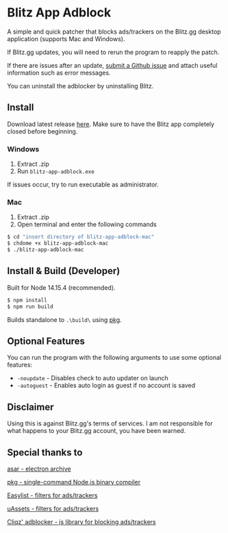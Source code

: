 # Blitz App Adblock

A simple and quick patcher that blocks ads/trackers on the Blitz.gg desktop application (supports Mac and Windows).

If Blitz.gg updates, you will need to rerun the program to reapply the patch. 

If there are issues after an update, [submit a Github issue](https://github.com/lulzsun/blitz-app-adblock/issues/new) and attach useful information such as error messages.

You can uninstall the adblocker by uninstalling Blitz.

## Install
Download latest release [here](https://github.com/lulzsun/blitz-app-adblock/releases/latest). Make sure to have the Blitz app completely closed before beginning.

### Windows
1. Extract .zip
2. Run `blitz-app-adblock.exe`

If issues occur, try to run executable as administrator.

### Mac
1. Extract .zip
2. Open terminal and enter the following commands
```bash
$ cd "insert directory of blitz-app-adblock-mac"
$ chdome +x blitz-app-adblock-mac
$ ./blitz-app-adblock-mac
```

## Install & Build (Developer)

Built for Node 14.15.4 (recommended).

```bash
$ npm install
$ npm run build
```

Builds standalone to `.\build\` using [pkg](https://github.com/vercel/pkg).

## Optional Features

You can run the program with the following arguments to use some optional features:

- `-noupdate` - Disables check to auto updater on launch
- `-autoguest` - Enables auto login as guest if no account is saved

## Disclaimer

Using this is against Blitz.gg's terms of services. I am not responsible for what happens to your Blitz.gg account, you have been warned.

## Special thanks to

[asar - electron archive](https://github.com/electron/asar)

[pkg - single-command Node.js binary compiler](https://github.com/vercel/pkg)

[Easylist - filters for ads/trackers](https://easylist.to/pages/about.html)

[uAssets - filters for ads/trackers](https://github.com/uBlockOrigin/uAssets)

[Cliqz' adblocker - js library for blocking ads/trackers](https://github.com/cliqz-oss/adblocker)
